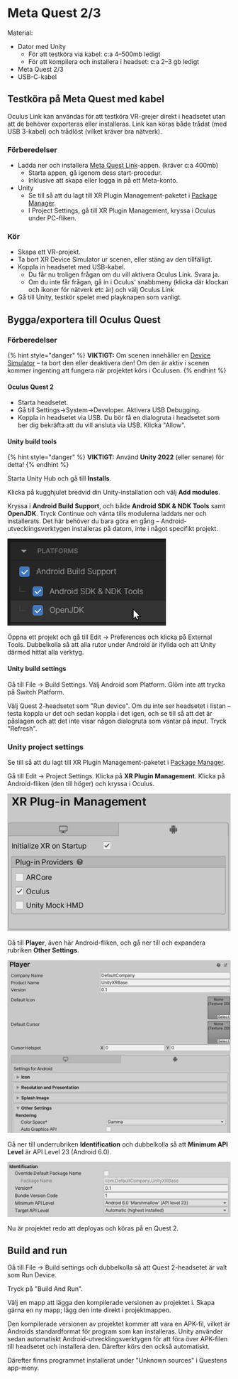 # Meta Quest 2/3

Material:

* Dator med Unity
  * För att testköra via kabel: c:a 4–500mb ledigt
  * För att kompilera och installera i headset: c:a 2–3 gb ledigt
* Meta Quest 2/3
* USB-C-kabel

## Testköra på Meta Quest med kabel

Oculus Link kan användas för att testköra VR-grejer direkt i headsetet utan att de behöver exporteras eller installeras. Link kan köras både trådat (med USB 3-kabel) och trådlöst (vilket kräver bra nätverk).

### Förberedelser

* Ladda ner och installera [Meta Quest Link](https://www.oculus.com/download\_app/?id=1582076955407037)-appen. (kräver c:a 400mb)
  * Starta appen, gå igenom dess start-procedur.
  * Inklusive att skapa eller logga in på ett Meta-konto.
* Unity
  * Se till så att du lagt till XR Plugin Management-paketet i [Package Manager](../../andra-funktioner/package-manager.md).
  * I Project Settings, gå till XR Plugin Management, kryssa i Oculus under PC-fliken.

### Kör

* Skapa ett VR-projekt.
* Ta bort XR Device Simulator ur scenen, eller stäng av den tillfälligt.
* Koppla in headsetet med USB-kabel.&#x20;
  * Du får nu troligen frågan om du vill aktivera Oculus Link. Svara ja.
  * Om du inte får frågan, gå in i Oculus' snabbmeny (klicka där klockan och ikoner för nätverk etc är) och välj Oculus Link
* Gå till Unity, testkör spelet med playknapen som vanligt.

## Bygga/exportera till Oculus Quest

### Förberedelser

{% hint style="danger" %}
**VIKTIGT:** Om scenen innehåller en [Device Simulator](device-simulator.md) – ta bort den eller deaktivera den! Om den är aktiv i scenen kommer ingenting att fungera när projektet körs i Oculusen.
{% endhint %}

#### Oculus Quest 2

* Starta headsetet.
* Gå till Settings->System->Developer. Aktivera USB Debugging.
* Koppla in headsetet via USB. Du bör få en dialogruta i headsetet som ber dig bekräfta att du vill ansluta via USB. Klicka "Allow".

#### Unity build tools

{% hint style="danger" %}
**VIKTIGT:** Använd **Unity 2022** (eller senare) för detta!
{% endhint %}

Starta Unity Hub och gå till **Installs**.

Klicka på kugghjulet bredvid din Unity-installation och välj **Add modules**.

Kryssa i **Android Build Support**, och både **Android SDK & NDK Tools** samt **OpenJDK**. Tryck Continue och vänta tills modulerna laddats ner och installerats. Det här behöver du bara göra en gång – Android-utvecklingsverktygen installeras på datorn, inte i något specifikt projekt.

![](<../../.gitbook/assets/image (8).png>)

Öppna ett projekt och gå till Edit -> Preferences och klicka på External Tools. Dubbelkolla så att alla rutor under Android är ifyllda och att Unity därmed hittat alla verktyg.

#### Unity build settings

Gå till File -> Build Settings. Välj Android som Platform. Glöm inte att trycka på Switch Platform.

Välj Quest 2-headsetet som "Run device". Om du inte ser headsetet i listan – testa koppla ur det och sedan koppla i det igen, och se till så att det är påslagen och att det inte visar någon dialogruta som väntar på input. Tryck "Refresh".

### Unity project settings

Se till så att du lagt till XR Plugin Management-paketet i [Package Manager](../../andra-funktioner/package-manager.md).

Gå till Edit -> Project Settings. Klicka på **XR Plugin Management**. Klicka på Android-fliken (den till höger) och kryssa i Oculus.

![](<../../.gitbook/assets/image (4) (1) (1).png>)

Gå till **Player**, även här Android-fliken, och gå ner till och expandera rubriken **Other Settings**.

![](<../../.gitbook/assets/image (22).png>)

Gå ner till underrubriken **Identification** och dubbelkolla så att **Minimum API Level** är API Level 23 (Android 6.0).

![](<../../.gitbook/assets/image (3) (1) (1) (1).png>)

Nu är projektet redo att deployas och köras på en Quest 2.

## Build and run

Gå till File -> Build settings och dubbelkolla så att Quest 2-headsetet är valt som Run Device.

Tryck på "Build And Run".

Välj en mapp att lägga den kompilerade versionen av projektet i. Skapa gärna en ny mapp; lägg den inte direkt i projektmappen.

Den kompilerade versionen av projektet kommer att vara en APK-fil, vilket är Androids standardformat för program som kan installeras. Unity använder sedan automatiskt Android-utvecklingsverktygen för att föra över APK-filen till headsetet och installera den. Därefter körs den också automatiskt.

Därefter finns programmet installerat under "Unknown sources" i Questens app-meny.

